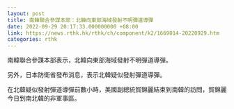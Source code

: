 ```yaml
---
layout: post
title: 南韓聯合參謀本部：北韓向東部海域發射不明彈道導彈
date: 2022-09-29 20:17:33.000000000 +08:00
link: https://news.rthk.hk/rthk/ch/component/k2/1669014-20220929.htm
categories: rthk
---
```


南韓聯合參謀本部表示，北韓向東部海域發射不明彈道導彈。

另外，日本防衛省發布消息，表示北韓疑似發射彈道導彈。

在北韓疑似發射彈道導彈前數小時，美國副總統賀錦麗結束到南韓的訪問，賀錦麗今日到南北韓的非軍事區。

